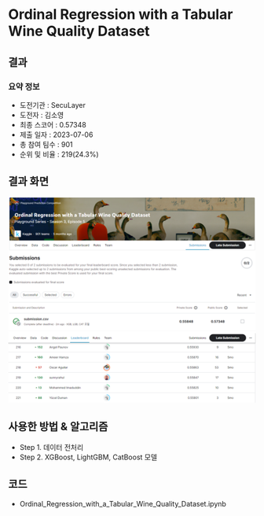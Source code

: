# Ordinal Regression with a Tabular Wine Quality Dataset
## 결과
### 요약 정보
- 도전기관 : SecuLayer
- 도전자 : 김소영
- 최종 스코어 : 0.57348
- 제출 일자 : 2023-07-06
- 총 참여 팀수 : 901
- 순위 및 비율 : 219(24.3%)

## 결과 화면
![score](./img/score.PNG)
![rank](./img/rank.PNG)

## 사용한 방법 & 알고리즘
- Step 1. 데이터 전처리
- Step 2. XGBoost, LightGBM, CatBoost 모델

## 코드
- Ordinal_Regression_with_a_Tabular_Wine_Quality_Dataset.ipynb

